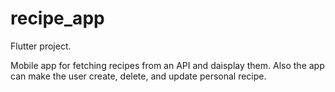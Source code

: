 # recipe_app

 Flutter project.

Mobile app for fetching recipes from an API and daisplay them.
Also the app can make the user create, delete, and update personal recipe.

